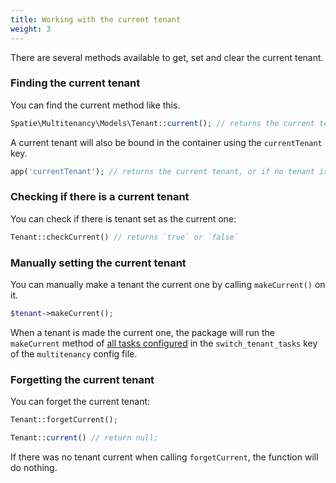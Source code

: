 ```yaml
---
title: Working with the current tenant
weight: 3
---
```


There are several methods available to get, set and clear the current tenant.

### Finding the current tenant

You can find the current method like this.

```php
Spatie\Multitenancy\Models\Tenant::current(); // returns the current tenant, or if no tenant is current, `null`
```

A current tenant will also be bound in the container using the `currentTenant` key.

```php
app('currentTenant'); // returns the current tenant, or if no tenant is current, `null`
```

### Checking if there is a current tenant

You can check if there is tenant set as the current one:

```php
Tenant::checkCurrent() // returns `true` or `false`
```

### Manually setting the current tenant

You can manually make a tenant the current one by calling `makeCurrent()` on it.

```php
$tenant->makeCurrent();
```

When a tenant is made the current one, the package will run the `makeCurrent` method of [all tasks configured](/laravel-multitenancy/v1/using-tasks-to-prepare-the-environment/overview/) in the `switch_tenant_tasks` key of the `multitenancy` config file.


### Forgetting the current tenant

You can forget the current tenant:

```php
Tenant::forgetCurrent();

Tenant::current() // return null;
```

If there was no tenant current when calling `forgetCurrent`, the function will do nothing.
